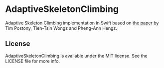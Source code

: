 # AdaptiveSkeletonClimbing

Adaptive Skeleton Climbing implementation in Swift based on [the paper](http://www.cse.cuhk.edu.hk/~ttwong/papers/asc/asc.pdf) by Tim Postony, Tien-Tsin Wongz and Pheng-Ann Hengz.

## License

AdaptiveSkeletonClimbing is available under the MIT license. See the LICENSE file for more info.
